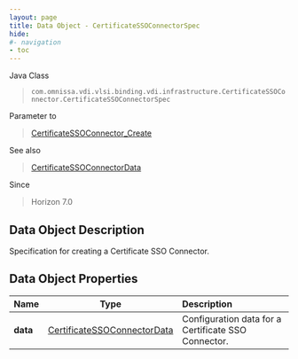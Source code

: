 ```yaml
---
layout: page
title: Data Object - CertificateSSOConnectorSpec
hide:
#- navigation
- toc
---
```






Java Class
> `com.omnissa.vdi.vlsi.binding.vdi.infrastructure.CertificateSSOConnector.CertificateSSOConnectorSpec`

Parameter to
> [CertificateSSOConnector_Create](vdi.infrastructure.CertificateSSOConnector.md#create)

See also
> [CertificateSSOConnectorData](vdi.infrastructure.CertificateSSOConnector.CertificateSSOConnectorData.md)

Since
> Horizon 7.0


## Data Object Description

Specification for creating a Certificate SSO Connector.

## Data Object Properties

 Name | Type | Description
:---|:---:|:---
**data**| [CertificateSSOConnectorData](vdi.infrastructure.CertificateSSOConnector.CertificateSSOConnectorData.md)|  Configuration data for a Certificate SSO Connector.


 
